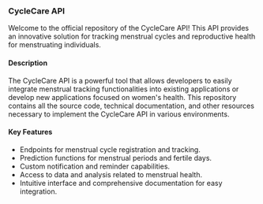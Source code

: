 ### CycleCare API

Welcome to the official repository of the CycleCare API! This API provides an innovative solution for tracking menstrual cycles and reproductive health for menstruating individuals.

#### Description
The CycleCare API is a powerful tool that allows developers to easily integrate menstrual tracking functionalities into existing applications or develop new applications focused on women's health. This repository contains all the source code, technical documentation, and other resources necessary to implement the CycleCare API in various environments.

#### Key Features
- Endpoints for menstrual cycle registration and tracking.
- Prediction functions for menstrual periods and fertile days.
- Custom notification and reminder capabilities.
- Access to data and analysis related to menstrual health.
- Intuitive interface and comprehensive documentation for easy integration.
